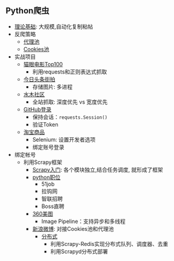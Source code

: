 ## Python爬虫
- [理论基础](spider.md): 大规模,自动化复制粘帖
- 反爬策略
    - [代理池](https://github.com/syntomic/Spider/tree/master/ProxyPool/)
    - [Cookies池](https://github.com/syntomic/Spider/tree/master/CookiesPool/)
- 实战项目
    - [猫眼电影Top100](https://github.com/syntomic/Spider/tree/master/MaoYan/)
        - 利用requests和正则表达式抓取
    - [今日头条街拍](https://github.com/syntomic/Spider/tree/master/JiePai/)
        - 存储图片: 多进程
    - [水木社区](https://github.com/syntomic/Spider/tree/master/Newsmth/)
        - 全站抓取: 深度优先 vs 宽度优先
    - [GitHub登录](https://github.com/syntomic/Spider/tree/master/GitHubLogin/)
        - 保持会话：`requests.Session()`
        - 验证Token
    - [淘宝商品](https://github.com/syntomic/Spider/tree/master/TaobaoProduct/)
        - Selenium: 设置开发者选项
        - 绑定账号登录
- 绑定帐号
    - 利用Scrapy框架
        - [Scrapy入门](https://github.com/syntomic/Spider/tree/master/ScrapyTutorial/): 各个模块独立,结合任务调度, 就形成了框架
        - [python职位](https://github.com/syntomic/Spider/tree/master/PythonJob/)
            - 51job
            - 拉钩网
            - 智联招聘
            - Boss直聘
        - [360美图](https://github.com/syntomic/Spider/tree/master/Images360/)
            - Image Pipeline：支持异步和多线程
        - [新浪微博](https://github.com/syntomic/Spider/tree/master/Weibo): 对接Cookies池和代理池
            - [分布式](https://github.com/syntomic/Spider/tree/master/Weibo-distributed/)
                - 利用Scrapy-Redis实现分布式队列、调度器、去重
                - 利用Scrapyd分布式部署